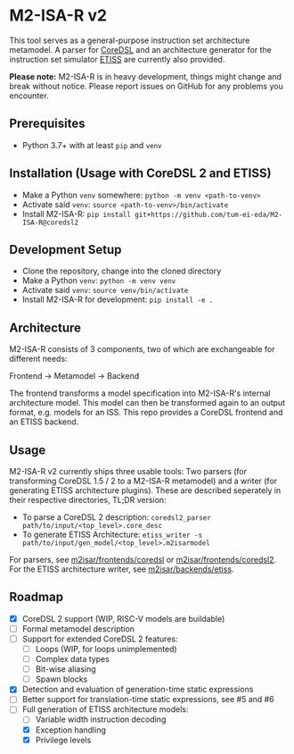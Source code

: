 <!--
SPDX-License-Identifier: Apache-2.0

This file is part of the M2-ISA-R project: https://github.com/tum-ei-eda/M2-ISA-R

Copyright (C) 2022
Chair of Electrical Design Automation
Technical University of Munich
-->

# M2-ISA-R v2

This tool serves as a general-purpose instruction set architecture metamodel. A parser for [CoreDSL](https://github.com/Minres/CoreDSL/wiki/CoreDSL-2-programmer's-manual) and an architecture generator for the instruction set simulator [ETISS](https://github.com/tum-ei-eda/etiss) are currently also provided.

**Please note:** M2-ISA-R is in heavy development, things might change and break without notice. Please report issues on GitHub for any problems you encounter.

## Prerequisites
- Python 3.7+ with at least `pip` and `venv`

## Installation (Usage with CoreDSL 2 and ETISS)
- Make a Python `venv` somewhere: `python -m venv <path-to-venv>`
- Activate said `venv`: `source <path-to-venv>/bin/activate`
- Install M2-ISA-R: `pip install git+https://github.com/tum-ei-eda/M2-ISA-R@coredsl2`

## Development Setup
- Clone the repository, change into the cloned directory
- Make a Python `venv`: `python -m venv venv`
- Activate said `venv`: `source venv/bin/activate`
- Install M2-ISA-R for development: `pip install -e .`

## Architecture
M2-ISA-R consists of 3 components, two of which are exchangeable for different needs:

Frontend -> Metamodel -> Backend

The frontend transforms a model specification into M2-ISA-R's internal architecture model. This model can then be transformed again to an output format, e.g. models for an ISS. This repo provides a CoreDSL frontend and an ETISS backend.

## Usage
M2-ISA-R v2 currently ships three usable tools: Two parsers (for transforming CoreDSL 1.5 / 2 to a M2-ISA-R metamodel) and a writer (for generating ETISS architecture plugins). These are described seperately in their respective directories, TL;DR version:

- To parse a CoreDSL 2 description: `coredsl2_parser path/to/input/<top_level>.core_desc`
- To generate ETISS Architecture: `etiss_writer -s path/to/input/gen_model/<top_level>.m2isarmodel`

For parsers, see [m2isar/frontends/coredsl](m2isar/frontends/coredsl) or [m2isar/frontends/coredsl2](m2isar/frontends/coredsl2). For the ETISS architecture writer, see [m2isar/backends/etiss](m2isar/backends/etiss).

## Roadmap
- [X] CoreDSL 2 support (WIP, RISC-V models are buildable)
- [ ] Formal metamodel description
- [ ] Support for extended CoreDSL 2 features:
	- [ ] Loops (WIP, for loops unimplemented)
	- [ ] Complex data types
	- [ ] Bit-wise aliasing
	- [ ] Spawn blocks
- [X] Detection and evaluation of generation-time static expressions
- [ ] Better support for translation-time static expressions, see #5 and #6
- [ ] Full generation of ETISS architecture models:
	- [ ] Variable width instruction decoding
	- [X] Exception handling
	- [X] Privilege levels